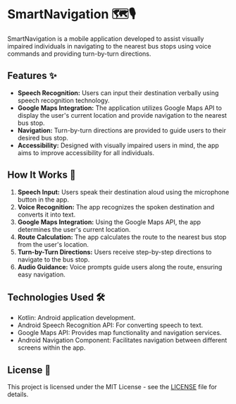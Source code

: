 # SmartNavigation 🗺️🎙️

SmartNavigation is a mobile application developed to assist visually impaired individuals in navigating to the nearest bus stops using voice commands and providing turn-by-turn directions.

## Features ✨

- **Speech Recognition:** Users can input their destination verbally using speech recognition technology.
- **Google Maps Integration:** The application utilizes Google Maps API to display the user's current location and provide navigation to the nearest bus stop.
- **Navigation:** Turn-by-turn directions are provided to guide users to their desired bus stop.
- **Accessibility:** Designed with visually impaired users in mind, the app aims to improve accessibility for all individuals.

## How It Works 🚀

1. **Speech Input:** Users speak their destination aloud using the microphone button in the app.
2. **Voice Recognition:** The app recognizes the spoken destination and converts it into text.
3. **Google Maps Integration:** Using the Google Maps API, the app determines the user's current location.
4. **Route Calculation:** The app calculates the route to the nearest bus stop from the user's location.
5. **Turn-by-Turn Directions:** Users receive step-by-step directions to navigate to the bus stop.
6. **Audio Guidance:** Voice prompts guide users along the route, ensuring easy navigation.

## Technologies Used 🛠️

- Kotlin: Android application development.
- Android Speech Recognition API: For converting speech to text.
- Google Maps API: Provides map functionality and navigation services.
- Android Navigation Component: Facilitates navigation between different screens within the app.

## License 📄

This project is licensed under the MIT License - see the [LICENSE](LICENSE) file for details.
